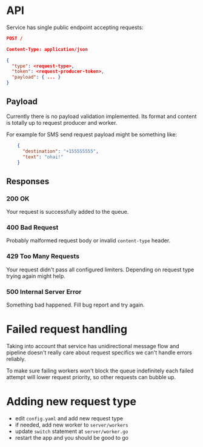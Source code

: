 # API


Service has single public endpoint accepting requests:

```json
POST /

Content-Type: application/json

{
  "type": <request-type>,
  "token": <request-producer-token>,
  "payload": { ... }
}
```

## Payload


Currently there is no payload validation implemented. Its format and content is totally
up to request producer and worker.

For example for SMS send request payload might be something like:

```json
    {
      "destination": "+155555555",
      "text": "ohai!"
    }
```

## Responses

### 200 OK

Your request is successfully added to the queue.


### 400 Bad Request

Probably malformed request body or invalid `content-type` header.


### 429 Too Many Requests

Your request didn't pass all configured limiters. Depending on request type trying again
might help.


### 500 Internal Server Error

Something bad happened. Fill bug report and try again.
 

# Failed request handling


Taking into account that service has unidirectional message flow and pipeline doesn't
really care about request specifics we can't handle errors reliably.

To make sure failing workers won't block the queue indefinitely each failed attempt will
lower request priority, so other requests can bubble up.

 

# Adding new request type


* edit `config.yaml` and add new request type
* if needed, add new worker to `server/workers`
* update `switch` statement at `server/worker.go`
* restart the app and you should be good to go

